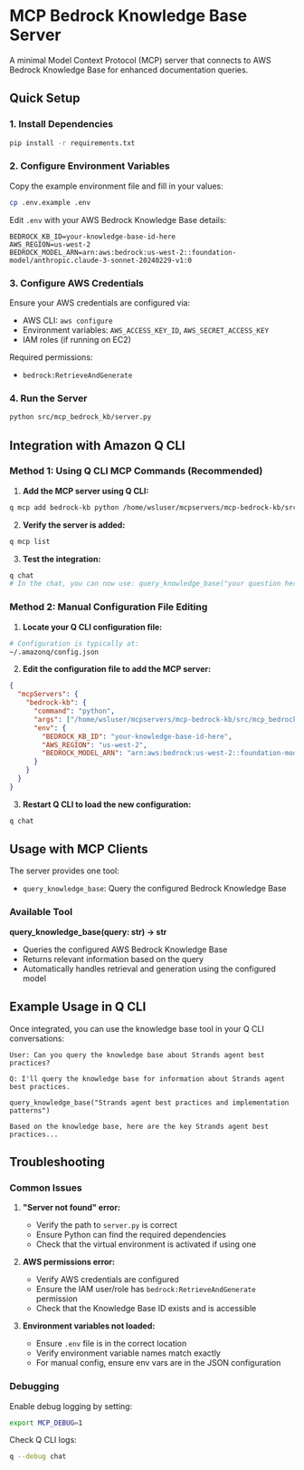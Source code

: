 # MCP Bedrock Knowledge Base Server

A minimal Model Context Protocol (MCP) server that connects to AWS Bedrock Knowledge Base for enhanced documentation queries.

## Quick Setup

### 1. Install Dependencies
```bash
pip install -r requirements.txt
```

### 2. Configure Environment Variables
Copy the example environment file and fill in your values:
```bash
cp .env.example .env
```

Edit `.env` with your AWS Bedrock Knowledge Base details:
```
BEDROCK_KB_ID=your-knowledge-base-id-here
AWS_REGION=us-west-2
BEDROCK_MODEL_ARN=arn:aws:bedrock:us-west-2::foundation-model/anthropic.claude-3-sonnet-20240229-v1:0
```

### 3. Configure AWS Credentials
Ensure your AWS credentials are configured via:
- AWS CLI: `aws configure`
- Environment variables: `AWS_ACCESS_KEY_ID`, `AWS_SECRET_ACCESS_KEY`
- IAM roles (if running on EC2)

Required permissions:
- `bedrock:RetrieveAndGenerate`

### 4. Run the Server
```bash
python src/mcp_bedrock_kb/server.py
```

## Integration with Amazon Q CLI

### Method 1: Using Q CLI MCP Commands (Recommended)

1. **Add the MCP server using Q CLI:**
```bash
q mcp add bedrock-kb python /home/wsluser/mcpservers/mcp-bedrock-kb/src/mcp_bedrock_kb/server.py
```

2. **Verify the server is added:**
```bash
q mcp list
```

3. **Test the integration:**
```bash
q chat
# In the chat, you can now use: query_knowledge_base("your question here")
```

### Method 2: Manual Configuration File Editing

1. **Locate your Q CLI configuration file:**
```bash
# Configuration is typically at:
~/.amazonq/config.json
```

2. **Edit the configuration file to add the MCP server:**
```json
{
  "mcpServers": {
    "bedrock-kb": {
      "command": "python",
      "args": ["/home/wsluser/mcpservers/mcp-bedrock-kb/src/mcp_bedrock_kb/server.py"],
      "env": {
        "BEDROCK_KB_ID": "your-knowledge-base-id-here",
        "AWS_REGION": "us-west-2",
        "BEDROCK_MODEL_ARN": "arn:aws:bedrock:us-west-2::foundation-model/anthropic.claude-3-sonnet-20240229-v1:0"
      }
    }
  }
}
```

3. **Restart Q CLI to load the new configuration:**
```bash
q chat
```

## Usage with MCP Clients

The server provides one tool:
- `query_knowledge_base`: Query the configured Bedrock Knowledge Base

### Available Tool

**query_knowledge_base(query: str) -> str**
- Queries the configured AWS Bedrock Knowledge Base
- Returns relevant information based on the query
- Automatically handles retrieval and generation using the configured model

## Example Usage in Q CLI

Once integrated, you can use the knowledge base tool in your Q CLI conversations:

```
User: Can you query the knowledge base about Strands agent best practices?

Q: I'll query the knowledge base for information about Strands agent best practices.

query_knowledge_base("Strands agent best practices and implementation patterns")

Based on the knowledge base, here are the key Strands agent best practices...
```

## Troubleshooting

### Common Issues

1. **"Server not found" error:**
   - Verify the path to `server.py` is correct
   - Ensure Python can find the required dependencies
   - Check that the virtual environment is activated if using one

2. **AWS permissions error:**
   - Verify AWS credentials are configured
   - Ensure the IAM user/role has `bedrock:RetrieveAndGenerate` permission
   - Check that the Knowledge Base ID exists and is accessible

3. **Environment variables not loaded:**
   - Ensure `.env` file is in the correct location
   - Verify environment variable names match exactly
   - For manual config, ensure env vars are in the JSON configuration

### Debugging

Enable debug logging by setting:
```bash
export MCP_DEBUG=1
```

Check Q CLI logs:
```bash
q --debug chat
```
